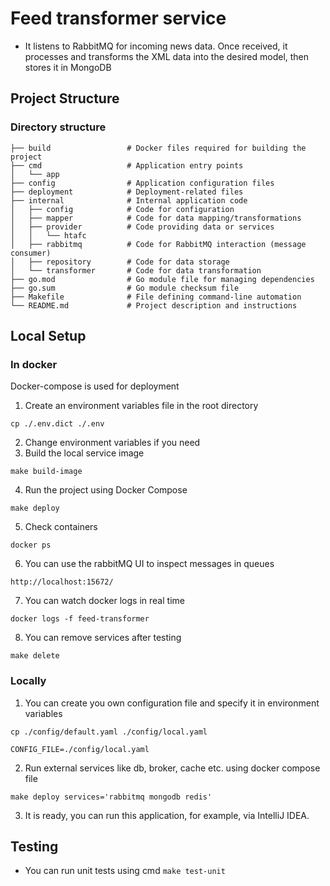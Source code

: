 # Feed transformer service

- It listens to RabbitMQ for incoming news data. Once received, it processes and transforms the XML data into the desired model, then stores it in MongoDB

## Project Structure

### Directory structure

```text
├── build                 # Docker files required for building the project
├── cmd                   # Application entry points
│   └── app
├── config                # Application configuration files
├── deployment            # Deployment-related files
├── internal              # Internal application code
│   ├── config            # Code for configuration
│   ├── mapper            # Code for data mapping/transformations
│   ├── provider          # Code providing data or services
│   │   └── htafc
│   ├── rabbitmq          # Code for RabbitMQ interaction (message consumer)
│   ├── repository        # Code for data storage
│   └── transformer       # Code for data transformation
├── go.mod                # Go module file for managing dependencies
├── go.sum                # Go module checksum file
├── Makefile              # File defining command-line automation
└── README.md             # Project description and instructions
```

## Local Setup

### In docker

Docker-compose is used for deployment

1. Create an environment variables file in the root directory
```text
cp ./.env.dict ./.env
```

2. Change environment variables if you need
3. Build the local service image
```text
make build-image
```
4. Run the project using Docker Compose
```text
make deploy
```
5. Check containers
```text
docker ps
```
6. You can use the rabbitMQ UI to inspect messages in queues
```text
http://localhost:15672/
```
7. You can watch docker logs in real time
```text
docker logs -f feed-transformer
```
8. You can remove services after testing
```text
make delete
```

### Locally

1. You can create you own configuration file and specify it in environment variables
```text
cp ./config/default.yaml ./config/local.yaml

CONFIG_FILE=./config/local.yaml
```
2. Run external services like db, broker, cache etc. using docker compose file
```text
make deploy services='rabbitmq mongodb redis'
```
3. It is ready, you can run this application, for example, via IntelliJ IDEA.

## Testing
- You can run unit tests using cmd ```make test-unit```

